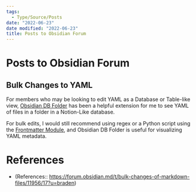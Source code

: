 ```yaml
---
tags:
  - Type/Source/Posts
date: "2022-06-23"
date modified: "2022-06-23"
title: Posts to Obsidian Forum
---
```


# Posts to Obsidian Forum

## Bulk Changes to YAML
For members who may be looking to edit YAML as a Database or Table-like view, [Obsidian DB Folder](https://github.com/RafaelGB/obsidian-db-folder) has been a helpful extension for me to see YAML of files in a folder in a Notion-Like database.

For bulk edits, I would still recommend using regex or a Python script using the [Frontmatter Module](https://python-frontmatter.readthedocs.io/en/latest/index.html), and Obsidian DB Folder is useful for visualizing YAML metadata.

# References
- (References:: https://forum.obsidian.md/t/bulk-changes-of-markdown-files/11956/17?u=braden)
